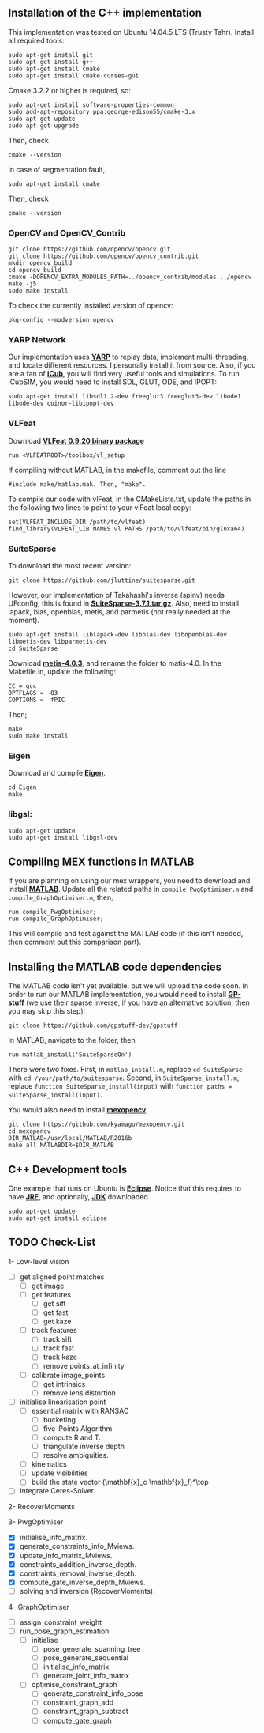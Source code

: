 ## Installation of the C++ implementation

This implementation was tested on Ubuntu 14.04.5 LTS (Trusty Tahr). Install all required tools:
```
sudo apt-get install git
sudo apt-get install g++
sudo apt-get install cmake
sudo apt-get install cmake-curses-gui
```
Cmake 3.2.2 or higher is required, so:
```
sudo apt-get install software-properties-common
sudo add-apt-repository ppa:george-edison55/cmake-3.x
sudo apt-get update
sudo apt-get upgrade
```
Then, check
```
cmake --version
```
In case of segmentation fault,
```
sudo apt-get install cmake
```
Then, check
```
cmake --version
```

### OpenCV and OpenCV_Contrib
```
git clone https://github.com/opencv/opencv.git
git clone https://github.com/opencv/opencv_contrib.git
mkdir opencv_build
cd opencv_build
cmake -DOPENCV_EXTRA_MODULES_PATH=../opencv_contrib/modules ../opencv
make -j5
sudo make install
```
To check the currently installed version of opencv:
```
pkg-config --modversion opencv
```

### YARP Network
Our implementation uses [**YARP**](http://www.yarp.it/install.html) to replay data, implement multi-threading, and locate different resources. I personally install it from source. Also, if you are a fan of [**iCub**](http://wiki.icub.org/wiki/ICub_Software_Installation), you will find very useful tools and simulations. To run iCubSIM, you would need to install SDL, GLUT, ODE, and IPOPT:
```
sudo apt-get install libsdl1.2-dev freeglut3 freeglut3-dev libode1 libode-dev coinor-libipopt-dev
```

### VLFeat
Download [**VLFeat 0.9.20 binary package**](http://www.vlfeat.org/download/vlfeat-0.9.20-bin.tar.gz)
```
run <VLFEATROOT>/toolbox/vl_setup
```
If compiling without MATLAB, in the makefile, comment out the line
```
#include make/matlab.mak. Then, "make".
```
To compile our code with vlFeat, in the CMakeLists.txt, update the paths in the following two lines to point to your vlFeat local copy:
```
set(VLFEAT_INCLUDE_DIR /path/to/vlfeat)
find_library(VLFEAT_LIB NAMES vl PATHS /path/to/vlfeat/bin/glnxa64)
```
### SuiteSparse
To download the most recent version:
```
git clone https://github.com/jluttine/suitesparse.git
```
However, our implementation of Takahashi's inverse (spinv) needs UFconfig, this is found in [**SuiteSparse-3.7.1.tar.gz**](http://faculty.cse.tamu.edu/davis/SuiteSparse/SuiteSparse-3.7.1.tar.gz). Also, need to install lapack, blas, openblas, metis, and parmetis (not really needed at the moment).
```
sudo apt-get install liblapack-dev libblas-dev libopenblas-dev libmetis-dev libparmetis-dev
cd SuiteSparse
```
Download [**metis-4.0.3**](http://glaros.dtc.umn.edu/gkhome/fetch/sw/metis/OLD/metis-4.0.3.tar.gz), and rename the folder to matis-4.0. In the Makefile.in, update the following:
```
CC = gcc
OPTFLAGS = -O3 
COPTIONS = -fPIC
```
Then;
```
make
sudo make install
```
### Eigen
Download and compile [**Eigen**](http://bitbucket.org/eigen/eigen/get/3.3-rc1.tar.bz2).
```
cd Eigen
make
```
### libgsl: 
```
sudo apt-get update
sudo apt-get install libgsl-dev
```

## Compiling MEX functions in MATLAB
If you are planning on using our mex wrappers, you need to download and install [**MATLAB**](https://au.mathworks.com/downloads/).
Update all the related paths in `compile_PwgOptimiser.m` and `compile_GraphOptimiser.m`, then;
```
run compile_PwgOptimiser;
run compile_GraphOptimiser;
```
This will compile and test against the MATLAB code (if this isn't needed, then comment out this comparison part).

## Installing the MATLAB code dependencies
The MATLAB code isn't yet available, but we will upload the code soon.
In order to run our MATLAB implementation, you would need to install [**GP-stuff**](http://research.cs.aalto.fi/pml/software/gpstuff/) (we use their sparse inverse, if you have an alternative solution, then you may skip this step):
```
git clone https://github.com/gpstuff-dev/gpstuff
```
In MATLAB, navigate to the folder, then
```
run matlab_install('SuiteSparseOn')
```
There were two fixes. First, in `matlab_install.m`, replace `cd SuiteSparse` with `cd /your/path/to/suitesparse`. Second, in `SuiteSparse_install.m`, replace `function SuiteSparse_install(input)` with `function paths = SuiteSparse_install(input)`.

You would also need to install [**mexopencv**](http://vision.is.tohoku.ac.jp/~kyamagu/en/software/mexopencv/)
```
git clone https://github.com/kyamagu/mexopencv.git
cd mexopencv
DIR_MATLAB=/usr/local/MATLAB/R2016b
make all MATLABDIR=$DIR_MATLAB
```
## C++ Development tools
One example that runs on Ubuntu is [**Eclipse**](https://eclipse.org/downloads/). Notice that this requires to have [**JRE**](http://www.oracle.com/technetwork/java/javase/downloads/jre8-downloads-2133155.html), and optionally, [**JDK**](http://www.oracle.com/technetwork/java/javase/downloads/jdk8-downloads-2133151.html) downloaded.
```
sudo apt-get update
sudo apt-get install eclipse
```

## TODO Check-List
1-  Low-level vision
- [ ] get aligned point matches
    - [ ] get image
    - [ ] get features
        - [ ] get sift
        - [ ] get fast
        - [ ] get kaze
    - [ ] track features
        - [ ] track sift
        - [ ] track fast
        - [ ] track kaze
        - [ ] remove points_at_infinity
    - [ ] calibrate image_points
        - [ ] get intrinsics
        - [ ] remove lens distortion
- [ ] initialise linearisation point
    - [ ] essential matrix with RANSAC
        - [ ] bucketing.
        - [ ] five-Points Algorithm.
        - [ ] compute R and T.
        - [ ] triangulate inverse depth
        - [ ] resolve ambiguities.
    - [ ] kinematics
    - [ ] update visibilities
    - [ ] build the state vector (\mathbf{x}_c \mathbf{x}_f)^\top
- [ ] integrate Ceres-Solver.

2- RecoverMoments

3- PwgOptimiser
- [x] initialise_info_matrix.
- [x] generate_constraints_info_Mviews.
- [x] update_info_matrix_Mviews.
- [x] constraints_addition_inverse_depth.
- [x] constraints_removal_inverse_depth.
- [x] compute_gate_inverse_depth_Mviews.
- [ ] solving and inversion (RecoverMoments).
    
4- GraphOptimiser
- [ ] assign_constraint_weight
- [ ] run_pose_graph_estimation
    - [ ] initialise
        - [ ] pose_generate_spanning_tree
        - [ ] pose_generate_sequential
        - [ ] initialise_info_matrix
        - [ ] generate_joint_info_matrix
    - [ ] optimise_constraint_graph
        - [ ] generate_constraint_info_pose
        - [ ] constraint_graph_add
        - [ ] constraint_graph_subtract
        - [ ] compute_gate_graph
